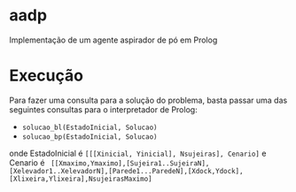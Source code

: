 # aadp
Implementação de um agente aspirador de pó em Prolog

# Execução
Para fazer uma consulta para a solução do problema, basta passar uma das seguintes consultas para o interpretador de Prolog:
- `solucao_bl(EstadoInicial, Solucao)`
- `solucao_bp(EstadoInicial, Solucao)`

onde EstadoInicial é `[[[Xinicial, Yinicial], Nsujeiras], Cenario]` e Cenario é ```
[[Xmaximo,Ymaximo],[Sujeira1..SujeiraN],[Xelevador1..XelevadorN],[Parede1...ParedeN],[Xdock,Ydock],[Xlixeira,Ylixeira],NsujeirasMaximo]```
